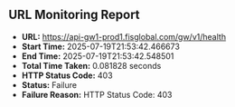 ## URL Monitoring Report

- **URL:** https://api-gw1-prod1.fisglobal.com/gw/v1/health
- **Start Time:** 2025-07-19T21:53:42.466673
- **End Time:** 2025-07-19T21:53:42.548501
- **Total Time Taken:** 0.081828 seconds
- **HTTP Status Code:** 403
- **Status:** Failure
- **Failure Reason:** HTTP Status Code: 403
